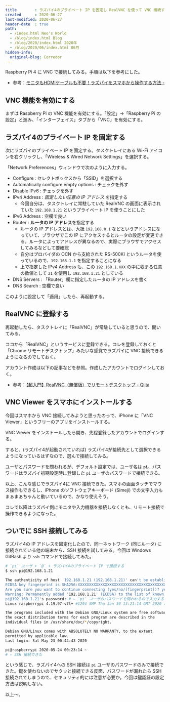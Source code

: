 ```yaml
---
title        : ラズパイ4のプライベート IP を固定し RealVNC を使って VNC 接続する・ついでに SSH 接続も試す
created      : 2020-06-27
last-modified: 2020-06-27
header-date  : true
path:
  - /index.html Neo's World
  - /blog/index.html Blog
  - /blog/2020/index.html 2020年
  - /blog/2020/06/index.html 06月
hidden-info:
  original-blog: Corredor
---
```


Raspberry Pi 4 に VNC で接続してみる。手順は以下を参考にした。

- 参考：[モニタもHDMIケーブルも不要！ラズパイをスマホから操作する方法 -](https://raspi-japan.com/2018/10/22/vnc-sync-connect/)

## VNC 機能を有効にする

まずは Raspberry Pi の VNC 機能を有効にする。「設定」→「Raspberry Pi の設定」と進み、「インターフェイス」タブから「VNC」を有効にする。

## ラズパイ4のプライベート IP を固定する

次にラズパイのプライベート IP を固定する。タスクトレイにある Wi-Fi アイコンを右クリックし、「Wireless & Wired Network Settings」を選択する。

「Network Preferences」ウィンドウで次のように入力する。

- Configure : セレクトボックスから「SSID」を選択する
- Automatically configure empty options : チェックを外す
- Disable IPv6 : チェックを外す
- IPv4 Address : *固定したい任意の IP アドレス* を指定する
  - 今回自分は、タスクトレイに常駐していた RealVNC の画面に表示されていた `192.168.1.21` というプライベート IP を使うことにした
- IPv6 Address : 空欄で良い
- Router : **ルータの IP アドレス**を指定する
  - ルータの IP アドレスとは、大抵 `192.168.0.1` などというアドレスになっていて、ブラウザでこの IP にアクセスするとルータの設定が変更できる。ルータによってアドレスが異なるので、実際にブラウザでアクセスしてみるなどして要確認
  - 自分はプロバイダの OCN から支給された RS-500KI というルータを使っているので、`192.168.1.1` を指定することになる
  - 上で指定した IPv4 Address も、この `192.168.1.XXX` の中に収まる任意の数値として `21` を使用し `192.168.1.21` としている
- DNS Servers : 「Router」欄に指定したルータの IP アドレスを書く
- DNS Search : 空欄で良い

このように設定して「適用」したら、再起動する。

## RealVNC に登録する

再起動したら、タスクトレイに「RealVNC」が常駐していると思うので、開いてみる。

ココから「RealVNC」というサービスに登録できる。コレを登録しておくと「Chrome リモートデスクトップ」みたいな感覚でラズパイに VNC 接続できるようになるのでしておく。

アカウント作成は以下の記事などを参照。作成したアカウントでログインしておく。

- 参考：[【超入門】RealVNC（無償版）でリモートデスクトップ - Qiita](https://qiita.com/pochi4number/items/9ee5ac8506633b0d0776)

## VNC Viewer をスマホにインストールする

今回はスマホから VNC 接続してみようと思ったのっで、iPhone に「VNC Viewer」というフリーのアプリをインストールする。

VNC Viewer をインストールしたら開き、先程登録したアカウントでログインする。

すると、(ラズパイ4が起動されていれば) ラズパイ4が接続先として選択できるようになっているはずなので、選んで接続してみる。

ユーザとパスワードを問われるが、デフォルト設定では、ユーザ名は **`pi`**、パスワードはラズパイ初期設定時に登録した `pi` ユーザのパスワードで接続できる。

以上、こんな感じでラズパイ4に VNC 接続できた。スマホの画面タッチでマウス操作もできるし、iPhone のソフトウェアキーボード (Simeji) での文字入力もまぁまぁちゃんと動いているので、かなり使えそう。

コレで以降はラズパイ側にモニタや入力機器を接続しなくとも、リモート接続で操作できるようになった。

## ついでに SSH 接続してみる

ラズパイ4の IP アドレスを固定化したので、同一ネットワーク (同じルータ) に接続されている他の端末から、SSH 接続を試してみる。今回は Windows GitBash より `ssh` コマンドで接続してみた。

```bash
# `pi` ユーザ + `@` + ラズパイ4のプライベート IP で接続する
$ ssh pi@192.168.1.21

The authenticity of host '192.168.1.21 (192.168.1.21)' can't be established.
ECDSA key fingerprint is SHA256:XXXXXXXXXXXXXXXXXXXXXXXXXXXXXXXXXXXXXXXXXXX.
Are you sure you want to continue connecting (yes/no/[fingerprint])? yes  # ← 初回は yes と入力する
Warning: Permanently added '192.168.1.21' (ECDSA) to the list of known hosts.
pi@192.168.1.21's password: # ← `pi` ユーザのパスワードを問われるので入力する
Linux raspberrypi 4.19.97-v7l+ #1294 SMP Thu Jan 30 13:21:14 GMT 2020 armv7l

The programs included with the Debian GNU/Linux system are free software;
the exact distribution terms for each program are described in the
individual files in /usr/share/doc/*/copyright.

Debian GNU/Linux comes with ABSOLUTELY NO WARRANTY, to the extent
permitted by applicable law.
Last login: Sat May 23 00:44:43 2020

pi@raspberrypi 2020-05-24 00:23:14 ~
# ↑ SSH 接続できた
```

という感じで、ラズパイ4への SSH 接続は `pi` ユーザのパスワードのみで接続できた。鍵を使わないのでサクッと接続できる反面、パスワードが漏れたら SSH 接続されてしまうので、セキュリティ的には注意が必要か。今回は鍵認証の設定方法は説明しない。

以上〜。
